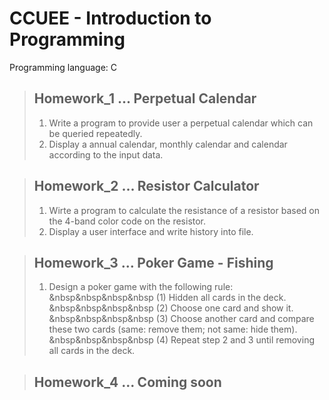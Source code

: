 ﻿# CCUEE - Introduction to Programming
 Programming language: C
 
> ## Homework_1 ... Perpetual Calendar
> 1. Write a program to provide user a perpetual calendar which can be queried repeatedly.
> 2. Display a annual calendar, monthly calendar and calendar according to the input data.

> ## Homework_2 ... Resistor Calculator
> 1. Wirte a program to calculate the resistance of a resistor based on the 4-band color code on the resistor.
> 2. Display a user interface and write history into file.

> ## Homework_3 ... Poker Game - Fishing
> 1. Design a poker game with the following rule:
> &nbsp&nbsp&nbsp&nbsp (1) Hidden all cards in the deck.
> &nbsp&nbsp&nbsp&nbsp (2) Choose one card and show it.
> &nbsp&nbsp&nbsp&nbsp (3) Choose another card and compare these two cards (same: remove them; not same: hide them).
> &nbsp&nbsp&nbsp&nbsp (4) Repeat step 2 and 3 until removing all cards in the deck.

> ## Homework_4 ... Coming soon
